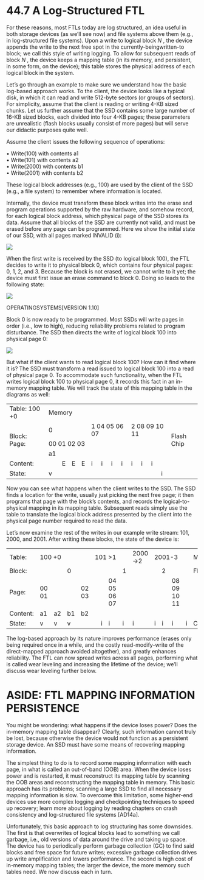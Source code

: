 # 44.7 A Log-Structured FTL  

For these reasons, most FTLs today are log structured, an idea useful in both storage devices (as we’ll see now) and file systems above them (e.g., in log-structured file systems). Upon a write to logical block $N$ , the device appends the write to the next free spot in the currently-beingwritten-to block; we call this style of writing logging. To allow for subsequent reads of block $N$ , the device keeps a mapping table (in its memory, and persistent, in some form, on the device); this table stores the physical address of each logical block in the system.  

Let’s go through an example to make sure we understand how the basic log-based approach works. To the client, the device looks like a typical disk, in which it can read and write 512-byte sectors (or groups of sectors). For simplicity, assume that the client is reading or writing 4-KB sized chunks. Let us further assume that the SSD contains some large number of 16-KB sized blocks, each divided into four 4-KB pages; these parameters are unrealistic (flash blocks usually consist of more pages) but will serve our didactic purposes quite well.  

Assume the client issues the following sequence of operations:  

• Write(100) with contents a1   
• Write(101) with contents a2   
• Write(2000) with contents b1   
• Write(2001) with contents b2  

These logical block addresses (e.g., 100) are used by the client of the SSD (e.g., a file system) to remember where information is located.  

Internally, the device must transform these block writes into the erase and program operations supported by the raw hardware, and somehow record, for each logical block address, which physical page of the SSD stores its data. Assume that all blocks of the SSD are currently not valid, and must be erased before any page can be programmed. Here we show the initial state of our SSD, with all pages marked INVALID (i):  

![](images/b08ddd9edecebd6e768022c47591f2f260980c3f7d8ef762e05b24be21bedbde.jpg)  

When the first write is received by the SSD (to logical block 100), the FTL decides to write it to physical block 0, which contains four physical pages: 0, 1, 2, and 3. Because the block is not erased, we cannot write to it yet; the device must first issue an erase command to block 0. Doing so leads to the following state:  

![](images/0c0e78c1fa0e987b1372eaae8c3d960730828acd062f934e2afba794fb0e0742.jpg)  

OPERATINGSYSTEMS[VERSION 1.10]  

Block 0 is now ready to be programmed. Most SSDs will write pages in order (i.e., low to high), reducing reliability problems related to program disturbance. The SSD then directs the write of logical block 100 into physical page 0:  

![](images/48f866c5227b38cf7bfa7739bdbbbde8a0cde46b93c0254487ca0b838e4eb933.jpg)  

But what if the client wants to read logical block 100? How can it find where it is? The SSD must transform a read issued to logical block 100 into a read of physical page 0. To accommodate such functionality, when the FTL writes logical block 100 to physical page 0, it records this fact in an in-memory mapping table. We will track the state of this mapping table in the diagrams as well:  

<html><body><table><tr><td>Table: 100 +0</td><td colspan="12">Memory</td></tr><tr><td rowspan="3">Block: Page:</td><td colspan="4">0</td><td colspan="4">1 04 05 06 07</td><td colspan="4">2 08 09 10 11</td><td rowspan="3">Flash Chip</td></tr><tr><td colspan="4">00 01 02 03</td><td colspan="4"></td><td colspan="4"></td></tr><tr><td>a1</td><td></td><td></td><td></td><td></td><td></td><td></td><td></td><td></td><td></td><td></td><td></td></tr><tr><td>Content:</td><td></td><td>E</td><td>E</td><td>E</td><td>i</td><td>i</td><td>i</td><td>i</td><td>i</td><td>i</td><td>i</td><td></td></tr><tr><td>State:</td><td>v</td><td></td><td></td><td></td><td></td><td></td><td></td><td></td><td></td><td></td><td></td><td>i</td></tr></table></body></html>  

Now you can see what happens when the client writes to the SSD. The SSD finds a location for the write, usually just picking the next free page; it then programs that page with the block’s contents, and records the logical-to-physical mapping in its mapping table. Subsequent reads simply use the table to translate the logical block address presented by the client into the physical page number required to read the data.  

Let’s now examine the rest of the writes in our example write stream: 101, 2000, and 2001. After writing these blocks, the state of the device is:  

<html><body><table><tr><td>Table:</td><td colspan="4">100 +0</td><td colspan="4">101 >1</td><td colspan="2">2000->2</td><td colspan="4">2001-3</td><td>Memory</td><td colspan="2"></td></tr><tr><td>Block:</td><td></td><td></td><td>0</td><td></td><td></td><td></td><td></td><td>1</td><td></td><td></td><td></td><td>2</td><td></td><td></td><td>Flash</td></tr><tr><td>Page:</td><td>00 01</td><td></td><td></td><td>02 03</td><td></td><td></td><td>04 05 06 07</td><td></td><td></td><td></td><td></td><td></td><td>08 09 10 11</td><td></td><td></td></tr><tr><td>Content:</td><td>a1</td><td>a2</td><td>b1</td><td>b2</td><td></td><td></td><td></td><td></td><td></td><td></td><td></td><td></td><td></td><td></td><td></td></tr><tr><td>State:</td><td>v</td><td>v</td><td>v</td><td></td><td></td><td>i</td><td>i</td><td>i</td><td>i</td><td></td><td>i</td><td>i</td><td>i</td><td>i</td><td>Chip</td></tr></table></body></html>  

The log-based approach by its nature improves performance (erases only being required once in a while, and the costly read-modify-write of the direct-mapped approach avoided altogether), and greatly enhances reliability. The FTL can now spread writes across all pages, performing what is called wear leveling and increasing the lifetime of the device; we’ll discuss wear leveling further below.  

# ASIDE: FTL MAPPING INFORMATION PERSISTENCE  

You might be wondering: what happens if the device loses power? Does the in-memory mapping table disappear? Clearly, such information cannot truly be lost, because otherwise the device would not function as a persistent storage device. An SSD must have some means of recovering mapping information.  

The simplest thing to do is to record some mapping information with each page, in what is called an out-of-band (OOB) area. When the device loses power and is restarted, it must reconstruct its mapping table by scanning the OOB areas and reconstructing the mapping table in memory. This basic approach has its problems; scanning a large SSD to find all necessary mapping information is slow. To overcome this limitation, some higher-end devices use more complex logging and checkpointing techniques to speed up recovery; learn more about logging by reading chapters on crash consistency and log-structured file systems [AD14a].  

Unfortunately, this basic approach to log structuring has some downsides. The first is that overwrites of logical blocks lead to something we call garbage, i.e., old versions of data around the drive and taking up space. The device has to periodically perform garbage collection (GC) to find said blocks and free space for future writes; excessive garbage collection drives up write amplification and lowers performance. The second is high cost of in-memory mapping tables; the larger the device, the more memory such tables need. We now discuss each in turn.  

